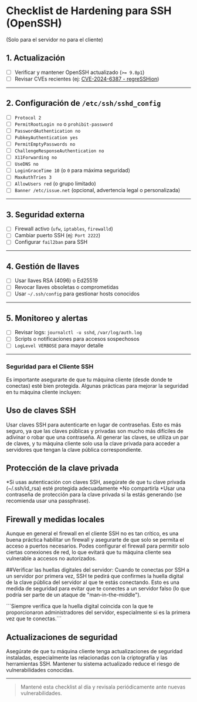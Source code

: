 # Checklist de Hardening para SSH (OpenSSH)

(Solo para el servidor no para el cliente)

## 1. Actualización
- [ ] Verificar y mantener OpenSSH actualizado (`>= 9.8p1`)
- [ ] Revisar CVEs recientes (ej: [CVE-2024-6387 - regreSSHion](https://cve.mitre.org/cgi-bin/cvename.cgi?name=CVE-2024-6387))

---

## 2. Configuración de `/etc/ssh/sshd_config`
- [ ] `Protocol 2`  
- [ ] `PermitRootLogin no` o `prohibit-password`  
- [ ] `PasswordAuthentication no`  
- [ ] `PubkeyAuthentication yes`  
- [ ] `PermitEmptyPasswords no`  
- [ ] `ChallengeResponseAuthentication no`  
- [ ] `X11Forwarding no`  
- [ ] `UseDNS no`  
- [ ] `LoginGraceTime 10` (o `0` para máxima seguridad)  
- [ ] `MaxAuthTries 3`  
- [ ] `AllowUsers red` (o grupo limitado)  
- [ ] `Banner /etc/issue.net` (opcional, advertencia legal o personalizada)

---

## 3. Seguridad externa
- [ ] Firewall activo (`ufw`, `iptables`, `firewalld`)  
- [ ] Cambiar puerto SSH (ej: `Port 2222`)  
- [ ] Configurar `fail2ban` para SSH  

---

## 4. Gestión de llaves
- [ ] Usar llaves RSA (4096) o Ed25519  
- [ ] Revocar llaves obsoletas o comprometidas  
- [ ] Usar `~/.ssh/config` para gestionar hosts conocidos  

---

## 5. Monitoreo y alertas
- [ ] Revisar logs: `journalctl -u sshd`, `/var/log/auth.log`  
- [ ] Scripts o notificaciones para accesos sospechosos  
- [ ] `LogLevel VERBOSE` para mayor detalle  

---

### Seguridad para el Cliente SSH

Es importante asegurarte de que tu máquina cliente (desde donde te conectas) esté bien protegida. Algunas prácticas para mejorar la seguridad en tu máquina cliente incluyen:

## Uso de claves SSH

Usar claves SSH para autenticarte en lugar de contraseñas. Esto es más seguro, ya que las claves públicas y privadas son mucho más difíciles de adivinar o robar que una contraseña. Al generar las claves, se utiliza un par de claves, y tu máquina cliente solo usa la clave privada para acceder a servidores que tengan la clave pública correspondiente.

## Protección de la clave privada
*Si usas autenticación con claves SSH, asegúrate de que tu clave privada (~/.ssh/id_rsa) esté protegida adecuadamente
*No compartirla
*Usar una contraseña de protección para la clave privada si la estás generando (se recomienda usar una passphrase).

## Firewall y medidas locales
Aunque en general el firewall en el cliente SSH no es tan crítico, es una buena práctica habilitar un firewall y asegurarte de que solo se permita el acceso a puertos necesarios.
Podes configurar el firewall para permitir solo ciertas conexiones de red, lo que evitará que tu máquina cliente sea vulnerable a accesos no autorizados.

##Verificar las huellas digitales del servidor:
Cuando te conectas por SSH a un servidor por primera vez, SSH te pedirá que confirmes la huella digital de la clave pública del servidor al que te estás conectando. Esto es una medida de seguridad para evitar que te conectes a un servidor falso (lo que podría ser parte de un ataque de "man-in-the-middle").

´´´Siempre verifica que la huella digital coincida con la que te proporcionaron administradores del servidor, especialmente si es la primera vez que te conectas.´´´

## Actualizaciones de seguridad
Asegúrate de que tu máquina cliente tenga actualizaciones de seguridad instaladas, especialmente las relacionadas con la criptografía y las herramientas SSH. Mantener tu sistema actualizado reduce el riesgo de vulnerabilidades conocidas.

---

> Mantené esta checklist al día y revisala periódicamente ante nuevas vulnerabilidades.
